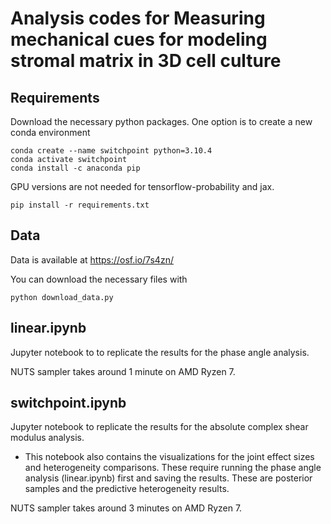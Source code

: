 # Analysis codes for Measuring mechanical cues for modeling stromal matrix in 3D cell culture


## Requirements

Download the necessary python packages. One option is to create a new conda environment

```
conda create --name switchpoint python=3.10.4
conda activate switchpoint
conda install -c anaconda pip
```


GPU versions are not needed for tensorflow-probability and jax.

```
pip install -r requirements.txt
```

## Data
Data is available at https://osf.io/7s4zn/

You can download the necessary files with 
```
python download_data.py
```

## linear.ipynb

Jupyter notebook to to replicate the results for the phase angle analysis.

NUTS sampler takes around 1 minute on AMD Ryzen 7.

## switchpoint.ipynb

Jupyter notebook to replicate the results for the absolute complex shear modulus analysis.

- This notebook also contains the visualizations for the joint effect sizes and heterogeneity comparisons. These require running the phase angle analysis (linear.ipynb) first and saving the results. These are posterior samples and the predictive heterogeneity results.

NUTS sampler takes around 3 minutes on AMD Ryzen 7.